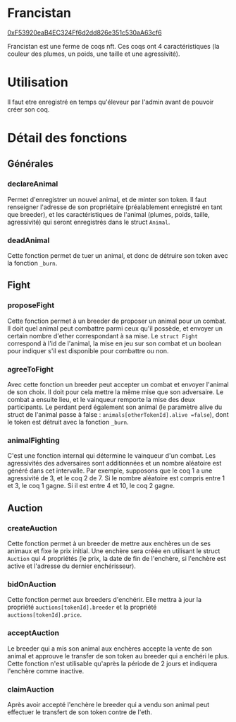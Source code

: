 # Francistan
[0xF53920eaB4EC324Ff6d2dd826e351c530aA63cf6](https://rinkeby.etherscan.io/address/0xF53920eaB4EC324Ff6d2dd826e351c530aA63cf6)

Francistan est une ferme de coqs nft. Ces coqs ont 4 caractéristiques (la couleur des plumes, un poids, une taille et une agressivité).

# Utilisation
Il faut etre enregistré en temps qu'éleveur par l'admin avant de pouvoir créer son coq.

# Détail des fonctions
## Générales
### declareAnimal
Permet d'enregistrer un nouvel animal, et de minter son token. Il faut renseigner l'adresse de son propriétaire (préalablement enregistré en tant que breeder), et les caractéristiques de l'animal (plumes, poids, taille, agressivité) qui seront enregistrés dans le struct `Animal`.

### deadAnimal
Cette fonction permet de tuer un animal, et donc de détruire son token avec la fonction `_burn`.

## Fight
### proposeFight
Cette fonction permet à un breeder de proposer un animal pour un combat. Il doit quel animal peut combattre parmi ceux qu'il possède, et envoyer un certain nombre d'ether correspondant à sa mise. Le `struct Fight` correspond à l'id de l'animal, la mise en jeu sur son combat et un boolean pour indiquer s'il est disponible pour combattre ou non.

### agreeToFight
Avec cette fonction un breeder peut accepter un combat et envoyer l'animal de son choix. Il doit pour cela mettre la même mise que son adversaire. Le combat a ensuite lieu, et le vainqueur remporte la mise des deux participants. Le perdant perd également son animal (le paramètre alive du struct de l'animal passe à false : `animals[otherTokenId].alive =false`), dont le token est détruit avec la fonction `_burn`.

### animalFighting
C'est une fonction internal qui détermine le vainqueur d'un combat. Les agressivités des adversaires sont additionnées et un nombre aléatoire est généré dans cet intervalle. Par exemple, supposons que le coq 1 a une agressivité de 3, et le coq 2 de 7. Si le nombre aléatoire est compris entre 1 et 3, le coq 1 gagne. Si il est entre 4 et 10, le coq 2 gagne.

## Auction
### createAuction
Cette fonction permet à un breeder de mettre aux enchères un de ses animaux et fixe le prix initial. Une enchère sera créée en utilisant le struct `Auction` qui 4 propriétés (le prix, la date de fin de l'enchère, si l'enchère est active et l'adresse du dernier enchérisseur).

### bidOnAuction
Cette fonction permet aux breeders d'enchérir. Elle mettra à jour la propriété `auctions[tokenId].breeder` et la propriété `auctions[tokenId].price`.

### acceptAuction
Le breeder qui a mis son animal aux enchères accepte la vente de son animal et approuve le transfer de son token au breeder qui a enchéri le plus. Cette fonction n'est utilisable qu'après la période de 2 jours et indiquera l'enchère comme inactive.

### claimAuction
Après avoir accepté l'enchère le breeder qui a vendu son animal peut effectuer le transfert de son token contre de l'eth.
